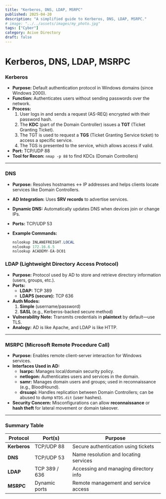 ```yaml
---
title: "Kerberos, DNS, LDAP, MSRPC"
published: 2025-04-20
description: "A simplified guide to Kerberos, DNS, LDAP, MSRPC."
# image: "../../assets/images/my_photo.jpg"
tags: ["Cyber"]
category: Acive Directory
draft: false
---
```


# Kerberos, DNS, LDAP, MSRPC

### **Kerberos**

- **Purpose:** Default authentication protocol in Windows domains (since Windows 2000).
- **Function:** Authenticates users without sending passwords over the network.
- **Process:**
    1. User logs in and sends a request (AS-REQ) encrypted with their password hash.
    2. The **KDC** (part of the Domain Controller) issues a **TGT** (Ticket Granting Ticket).
    3. The TGT is used to request a **TGS** (Ticket Granting Service ticket) to access a specific service.
    4. The TGS is presented to the service, which allows access if valid.
- **Port:** TCP/UDP 88
- **Tool for Recon:** `nmap -p 88` to find KDCs (Domain Controllers)

---

### **DNS**

- **Purpose:** Resolves hostnames ↔ IP addresses and helps clients locate services like Domain Controllers.
- **AD Integration:** Uses **SRV records** to advertise services.
- **Dynamic DNS:** Automatically updates DNS when devices join or change IPs.
- **Ports:** TCP/UDP 53
- **Example Commands:**
    
    ```java
    nslookup INLANEFREIGHT.LOCAL
    nslookup 172.16.6.5
    nslookup ACADEMY-EA-DC01
    ```
    

### **LDAP (Lightweight Directory Access Protocol)**

- **Purpose:** Protocol used by AD to store and retrieve directory information (users, groups, etc.).
- **Ports:**
    - **LDAP:** TCP 389
    - **LDAPS (secure):** TCP 636
- **Auth Modes:**
    1. **Simple** (username/password)
    2. **SASL** (e.g., Kerberos-backed secure method)
- **Vulnerability Note:** Transmits credentials in **plaintext** by default—use TLS.
- **Analogy:** AD is like Apache, and LDAP is like HTTP.

---

### **MSRPC (Microsoft Remote Procedure Call)**

- **Purpose:** Enables remote client-server interaction for Windows services.
- **Interfaces Used in AD:**
    - **lsarpc:** Manages local/domain security policy.
    - **netlogon:** Authenticates users and services in the domain.
    - **samr:** Manages domain users and groups; used in reconnaissance (e.g., BloodHound).
    - **drsuapi:** Handles replication between Domain Controllers; can be abused to dump `NTDS.dit` (user hashes).
- **Security Concern:** Misconfigurations can allow **reconnaissance** or **hash theft** for lateral movement or domain takeover.

---

### Summary Table

| Protocol | Port(s) | Purpose |
| --- | --- | --- |
| **Kerberos** | TCP/UDP 88 | Secure authentication using tickets |
| **DNS** | TCP/UDP 53 | Name resolution and locating services |
| **LDAP** | TCP 389 / 636 | Accessing and managing directory info |
| **MSRPC** | Dynamic ports | Remote management and service access |